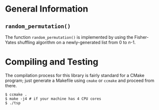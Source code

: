 # General Information
## `random_permutation()`
The function `random_permutation()` is implemented by using the Fisher-Yates
shuffling algorithm on a newly-generated list from 0 to *n*-1.

# Compiling and Testing
The compilation process for this library is fairly standard for a CMake program;
just generate a Makefile using `cmake` or `ccmake` and proceed
from there.
```
$ ccmake .
$ make -j4 # if your machine has 4 CPU cores
$ ./tsp
```
